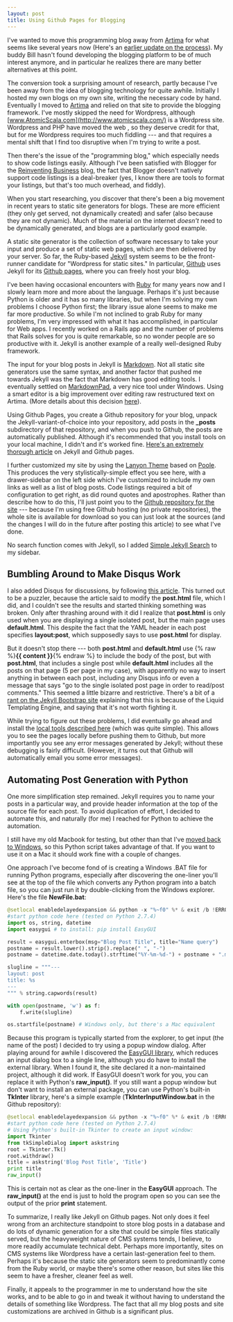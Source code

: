 ```yaml
---
layout: post
title: Using Github Pages for Blogging
---
```


I've wanted to move this programming blog away from [Artima](http://www.artima.com/weblogs/index.jsp?blogger=beckel) for what seems like several years now (Here's an [earlier update on the process](http://www.artima.com/weblogs/viewpost.jsp?thread=361740)). My buddy Bill hasn't found developing the blogging platform to be of much interest anymore, and in particular he realizes there are many better alternatives at this point.

The conversion took a surprising amount of research, partly because I've been away from the idea of blogging technology for quite awhile. Initially I hosted my own blogs on my own site, writing the necessary code by hand. Eventually I moved to [Artima](http://www.artima.com/weblogs/index.jsp?blogger=beckel) and relied on that site to provide the blogging framework. I've mostly skipped the need for Wordpress, although [www.AtomicScala.com](http://www.atomicscala.com/) is a Wordpress site. Wordpress and PHP have moved the web , so they deserve credit for that, but for me Wordpress requires too much fiddling --- and that requires a mental shift that I find too disruptive when I'm trying to write a post.

Then there's the issue of the "programming blog," which especially needs to show code listings easily. Although I've been satisfied with Blogger for the [Reinventing Business](http://www.reinventing-business.com/) blog, the fact that Blogger doesn't natively support code listings is a deal-breaker (yes, I know there are tools to format your listings, but that's too much overhead, and fiddly).

When you start researching, you discover that there's been a big movement in recent years to static site generators for blogs. These are more efficient (they only get served, not dynamically created) and safer (also because they are not dynamic). Much of the material on the internet *doesn't* need to be dynamically generated, and blogs are a particularly good example.

A static site generator is the collection of software necessary to take your input and produce a set of static web pages, which are then delivered by your server. So far, the Ruby-based [Jekyll](http://jekyllrb.com/) system seems to be the front-runner candidate for "Wordpress for static sites." In particular, [Github](https://github.com/) uses Jekyll for its [Github pages](https://pages.github.com/), where you can freely host your blog.

I've been having occasional encounters with [Ruby](https://www.ruby-lang.org/en/) for many years now and I slowly learn more and more about the language. Perhaps it's just because Python is older and it has so many libraries, but when I'm solving my own problems I choose Python first; the library issue alone seems to make me far more productive. So while I'm not inclined to grab Ruby for many problems, I'm very impressed with what it has accomplished, in particular for Web apps. I recently worked on a Rails app and the number of problems that Rails solves for you is quite remarkable, so no wonder people are so productive with it. Jekyll is another example of a really well-designed Ruby framework.

The input for your blog posts in Jekyll is [Markdown](http://daringfireball.net/projects/markdown/syntax). Not all static site generators use the same syntax, and another factor that pushed me towards Jekyll was the fact that Markdown has good editing tools. I eventually settled on [MarkdownPad](http://markdownpad.com/), a very nice tool under Windows. Using a smart editor is a big improvement over editing raw restructured text on Artima. (More details about this decision [here](http://www.artima.com/weblogs/viewpost.jsp?thread=361787)).

Using Github Pages, you create a Github repository for your blog, unpack the Jekyll-variant-of-choice into your repository, add posts in the **_posts** subdirectory of that repository, and when you push to Github, the posts are automatically published. Although it's recommended that you install tools on your local machine, I didn't and it's worked fine. [Here's an extremely thorough article](http://www.smashingmagazine.com/2014/08/01/build-blog-jekyll-github-pages/) on Jekyll and Github pages.

I further customized my site by using the [Lanyon Theme](https://github.com/poole/lanyon#readme) based on [Poole](http://getpoole.com/). This produces the very stylistically-simple effect you see here, with a drawer-sidebar on the left side which I've customized to include my own links as well as a list of blog posts. Code listings required a bit of configuration to get right, as did round quotes and apostrophes. Rather than describe how to do this, I'll just point you to the [Github repository for the site](https://github.com/BruceEckel/BruceEckel.github.io) --- because I'm using free Github hosting (no private repositories), the whole site is available for download so you can just look at the sources (and the changes I will do in the future after posting this article) to see what I've done.

No search function comes with Jekyll, so I added [Simple Jekyll Search](https://github.com/christian-fei/Simple-Jekyll-Search) to my sidebar.

## Bumbling Around to Make Disqus Work ##

I also added Disqus for discussions, by following [this article](http://joshualande.com/jekyll-github-pages-poole/). This turned out to be a puzzler, because the article said to modify the **post.html** file, which I did, and I couldn't see the results and started thinking something was broken. Only after thrashing around with it did I realize that **post.html** is only used when you are displaying a single isolated post, but the main page uses **default.html**. This despite the fact that the YAML header in each post specifies **layout:post**, which supposedly says to use **post.html** for display.

But it doesn't stop there --- both **post.html** and **default.html** use {% raw %}**{{ content }}**{% endraw %} to include the body of the post, but with **post.html**, that includes a single post while **default.html** includes all the posts on that page (5 per page in my case), with apparently no way to insert anything in between each post, including any Disqus info or even a message that says "go to the single isolated post page in order to read/post comments." This seemed a little bizarre and restrictive. There's a bit of a [rant on the Jekyll Bootstrap site](http://jekyllbootstrap.com/lessons/jekyll-introduction.html#toc_16) explaining that this is because of the Liquid Templating Engine, and saying that it's not worth fighting it.    

While trying to figure out these problems, I did eventually go ahead and install the [local tools described here](https://help.github.com/articles/using-jekyll-with-pages/#using-jekyll) (which was quite simple). This allows you to see the pages locally before pushing them to Github, but more importantly you see any error messages generated by Jekyll; without these debugging is fairly difficult. (However, it turns out that Github will automatically email you some error messages).

## Automating Post Generation with Python ##

One more simplification step remained. Jekyll requires you to name your posts in a particular way, and provide header information at the top of the source file for each post. To avoid duplication of effort, I decided to automate this, and naturally (for me) I reached for Python to achieve the automation.

I still have my old Macbook for testing, but other than that I've [moved back to Windows](http://www.artima.com/weblogs/viewpost.jsp?thread=350864), so this Python script takes advantage of that. If you want to use it on a Mac it should work fine with a couple of changes.

One approach I've become fond of is creating a Windows .BAT file for running Python programs, especially after discovering the one-liner you'll see at the top of the file which converts any Python program into a batch file, so you can just run it by double-clicking from the Windows explorer. Here's the file **NewFile.bat**:

```python
@setlocal enabledelayedexpansion && python -x "%~f0" %* & exit /b !ERRORLEVEL!
#start python code here (tested on Python 2.7.4)
import os, string, datetime
import easygui # to install: pip install EasyGUI

result = easygui.enterbox(msg="Blog Post Title", title="Name query")
postname = result.lower().strip().replace(" ", "-")
postname = datetime.date.today().strftime("%Y-%m-%d-") + postname + ".md"

slugline = """---
layout: post
title: %s
---
""" % string.capwords(result)

with open(postname, 'w') as f:
    f.write(slugline)

os.startfile(postname) # Windows only, but there's a Mac equivalent
```

Because this program is typically started from the explorer, to get input (the name of the post) I decided to try using a popup window dialog. After playing around for awhile I discovered the [EasyGUI library](http://easygui.sourceforge.net/), which reduces an input dialog box to a single line, although you do have to install the external library. When I found it, the site declared it a non-maintained project, although it did work. If EasyGUI doesn't work for you, you can replace it with Python's **raw_input()**. If you still want a popup window but don't want to install an external package, you can use Python's built-in **TkInter** library, here's a simple example (**TkInterInputWindow.bat** in the Github repository):

```python
@setlocal enabledelayedexpansion && python -x "%~f0" %* & exit /b !ERRORLEVEL!
#start python code here (tested on Python 2.7.4)
# Using Python's built-in Tkinter to create an input window:
import Tkinter
from tkSimpleDialog import askstring
root = Tkinter.Tk()
root.withdraw()
title = askstring('Blog Post Title', 'Title')
print title
raw_input()
```  
This is certain not as clear as the one-liner in the **EasyGUI** approach. The **raw_input()** at the end is just to hold the program open so you can see the output of the prior **print** statement.

To summarize, I really like Jekyll on Github pages. Not only does it feel wrong from an architecture standpoint to store blog posts in a database and do lots of dynamic generation for a site that could be simple files statically served, but the heavyweight nature of CMS systems tends, I believe, to more readily accumulate technical debt. Perhaps more importantly, sites on CMS systems like Wordpress have a certain last-generation feel to them. Perhaps it's because the static site generators seem to predominantly come from the Ruby world, or maybe there's some other reason, but sites like this seem to have a fresher, cleaner feel as well.

Finally, it appeals to the programmer in me to understand how the site works, and to be able to go in and tweak it without having to understand the details of something like Wordpress. The fact that all my blog posts and site customizations are archived in Github is a significant plus.